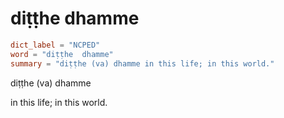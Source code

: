 # diṭṭhe  dhamme

``` toml
dict_label = "NCPED"
word = "diṭṭhe  dhamme"
summary = "diṭṭhe (va) dhamme in this life; in this world."
```

diṭṭhe (va) dhamme

in this life; in this world.

